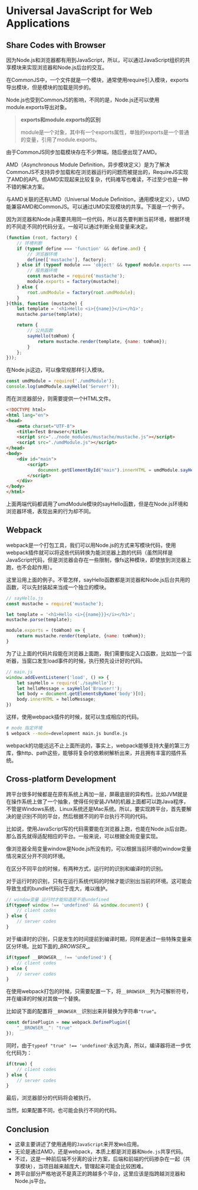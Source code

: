# Universal JavaScript for Web Applications

## Share Codes with Browser

因为Node.js和浏览器都有用到JavaScript，所以，可以通过JavaScript组织的共享模块来实现浏览器和Node.js后台的交互。

在CommonJS中，一个文件就是一个模块，通常使用require引入模块，exports导出模块，但是模块的加载是同步的。

Node.js也受到CommonJS的影响，不同的是，Node.js还可以使用module.exports导出对象。

> **exports和module.exports的区别**
>
> module是一个对象，其中有一个exports属性，单独的exports是一个普通的变量，引用了module.exports。

由于CommonJS同步加载模块存在不少弊端，随后便出现了AMD。

AMD（Asynchronous Module Definition，异步模块定义）是为了解决CommonJS不支持异步加载和在浏览器运行的问题而被提出的，RequireJS实现了AMD的API。但AMD实现起来比较复杂，代码难写也难读，不过至少也是一种不错的解决方案。

与AMD关联的还有UMD（Universal Module Definition，通用模块定义），UMD能兼容AMD和CommonJS。可以通过UMD实现模块的共享。下面是一个例子。

因为浏览器和Node.js需要共用同一份代码，所以首先要判断当前环境，根据环境的不同走不同的代码分支。一般可以通过判断全局变量来决定。

```javascript
(function (root, factory) {
    // 环境判断
    if (typeof define === 'function' && define.amd) {
        // 浏览器环境
        define(['mustache'], factory);
    } else if (typeof module === 'object' && typeof module.exports === 'object') {
        // 服务器环境
        const mustache = require('mustache');
        module.exports = factory(mustache);
    } else {
        root.umdModule = factory(root.umdModule);
    }
}(this, function (mustache) {
    let template = '<h1>Hello <i>{{name}}</i></h1>';
    mustache.parse(template);

    return {
        // 公共函数
        sayHello(toWhom) {
            return mustache.render(template, {name: toWhom});
        }
    };
}));
```

在Node.js这边，可以像常规那样引入模块。

```javascript
const umdModule = require('./umdModule');
console.log(umdModule.sayHello('Server!'));
```

而在浏览器部分，则需要提供一个HTML文件。

```html
<!DOCTYPE html>
<html lang="en">
<head>
    <meta charset="UTF-8">
    <title>Test Browser</title>
    <script src="../node_modules/mustache/mustache.js"></script>
    <script src="./umdModule.js"></script>
</head>
<body>
    <div id="main">
        <script>
            document.getElementById("main").innerHTML = umdModule.sayHello("Browser!");
        </script>
    </div>
</body>
</html>
```

上面两端代码都调用了umdModule模块的sayHello函数，但是在Node.js环境和浏览器环境，表现出来的行为却不同。

## Webpack

webpack是一个打包工具，我们可以用Node.js的方式来写模块代码，使用webpack插件就可以将这些代码转换为能浏览器上跑的代码（虽然同样是JavaScript代码，但是浏览器会存在一些限制，像fs这种模块，即使放到浏览器上跑，也不会起作用）。

这里沿用上面的例子。不管怎样，sayHello函数都是浏览器和Node.js后台共用的函数，可以先封装起来当成一个独立的模块。

```javascript
// sayHello.js
const mustache = require('mustache');

let template = '<h1>Hello <i>{{name}}}</i></h1>';
mustache.parse(template);

module.exports = (toWhom) => {
    return mustache.render(template, {name: toWhom});
}
```

为了让上面的代码片段能在浏览器上面跑，我们需要指定入口函数，比如加一个监听器，当窗口发生load事件的时候，执行预先设计好的代码。

```javascript
// main.js
window.addEventListener('load', () => {
    let sayHello = require('./sayHello');
    let helloMessage = sayHello('Browser!');
    let body = document.getElementsByName('body')[0];
    body.innerHTML = helloMessage;
})
```

这样，使用webpack插件的时候，就可以生成相应的代码。

```bash
# mode 指定环境 
$ webpack --mode=development main.js bundle.js
```

webpack的功能远远不止上面所说的，事实上，webpack能够支持大量的第三方库，像http、path这些，能够将复杂的依赖树解析出来，并且拥有丰富的插件系统。

## Cross-platform Development

跨平台很多时候都是在原有系统上再加一层，屏蔽底层的异构性。比如JVM就是在操作系统上做了一个抽象，使得任何安装JVM的机器上面都可以跑Java程序，不管是Windows系统、Linux系统还是Mac系统。所以，要实现跨平台，首先要解决的是识别不同的平台，然后根据不同的平台执行不同的代码。

比如说，使用JavaScript写的代码需要能在浏览器上跑，也能在Node.js后台跑，那么首先就得适配相应的平台。一般来说，可以根据全局变量实现。

像浏览器全局变量window是Node.js所没有的，可以根据当前环境的window变量情况来区分开不同的环境。

在区分不同平台的时候，有两种方式，运行时的识别和编译时的识别。

对于运行时的识别，只有在运行系统代码的时候才能识别出当前的环境。这可能会导致生成的bundle代码过于庞大，难以维护。

```javascript
// window变量 运行时才能知道是不是undefined
if(typeof window !== 'undefined' && window.document) {
    // client codes
} else {
    // server codes
}
```

对于编译时的识别，只是发生的时间提前到编译时期，同样是通过一些特殊变量来区分环境。比如下面的\__BROWSER__。

```javascript
if(typeof __BROWSER__ !== 'undefined') {
    // client codes
} else {
    // server codes
}
```

在使用webpack打包的时候，只需要配置一下，将`__BROWSER__`列为可解析符号，并在编译的时候对其做一个替换。

比如说下面的配置将`__BROWSER__`识别出来并替换为字符串`"true"`。

```javascript
const definePlugin = new webpack.DefinePlugin({
    "__BROWSER__": "true"
});
```

同时，由于`typeof "true" !== 'undefined'`永远为真，所以，编译器将进一步优化代码为：

```javascript
if(true) {
    // client codes
} else {
    // server codes
}
```

最后，浏览器部分的代码将会被执行。

当然，如果配置不同，也可能会执行不同的代码。

## Conclusion

- 这章主要讲述了使用通用的`JavaScript`来开发`Web`应用。
- 无论是通过AMD，还是webpack，本质上都是浏览器和`Node.js`共享代码。
- 不过，这是一种前后端不分离的设计方案，后端和前端的代码掺杂在一起（共享模块），当项目越来越庞大，管理起来可能会比较困难。
- 跨平台部分严格地说不是真正的跨越多个平台，这里应该是指跨越浏览器和Node.js平台。

